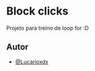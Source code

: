 
# Block clicks

Projeto para treino de loop for :D


## Autor

- [@Lucarioxdx](https://github.com/Lucarioxdx)

